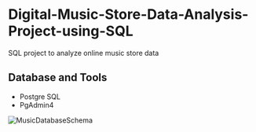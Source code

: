 # Digital-Music-Store-Data-Analysis-Project-using-SQL

SQL project to analyze online music store data

## Database and Tools
* Postgre SQL
* PgAdmin4

![MusicDatabaseSchema](https://github.com/rgowtham25/Digital-Music-Store-Data-Analysis-Project-using-SQL/assets/85603627/ba01b90c-99c6-4513-98cd-71bf7366fc81)
